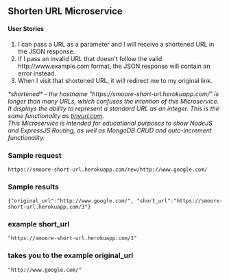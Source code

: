 <h2>Shorten URL Microservice</h2>

<h4>User Stories</h4>
<ol>
	<li>I can pass a URL as a parameter and I will receive a shortened URL in the JSON response.</li>
	<li>If I pass an invalid URL that doesn't follow the valid http://www.example.com format, the JSON response will contain an error instead.</li>
	<li>When I visit that shortened URL, it will redirect me to my original link.</li>
</ol>

<cite>
	*shortened* - the hostname "https://smoore-short-url.herokuapp.com/" is longer than many URLs, which confuses the intention of this Microservice.<br />  
	It displays the ability to represent a standard URL as an integer.  This is the same functionality as <a href="http://tinyurl.com" target="_blank">tinyurl.com</a>.<br />
	This Microservice is intended for educational purposes to show NodeJS and ExpressJS Routing, as well as MongoDB CRUD and auto-increment functionality.
</cite>

<h3>Sample request</h3>
<div><code>https://smoore-short-url.herokuapp.com/new/http://www.google.com/</code></div>
<h3>Sample results</h3>
<div><code>{"original_url":"http://www.google.com/", "short_url":"https://smoore-short-url.herokuapp.com/3"}</code></div>

<h3>example short_url</h3>
<code>"https://smoore-short-url.herokuapp.com/3"</code> 

<h3>takes you to the example original_url</h3>
<code>"http://www.google.com/"</code>
